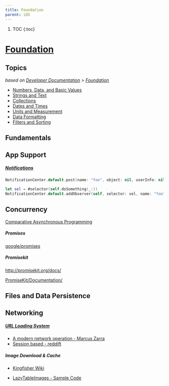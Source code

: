 ```yaml
---
title: Foundation
parent: iOS
---
```


1. TOC
{:toc}
# [Foundation](https://developer.apple.com/documentation/foundation)

## Topics
*based on [Developer Documentation](https://developer.apple.com/documentation) > [Foundation](https://developer.apple.com/documentation/foundation)* 
- [Numbers, Data, and Basic Values](https://developer.apple.com/documentation/foundation/numbers_data_and_basic_values)
- [Strings and Text](https://developer.apple.com/documentation/foundation/strings_and_text)
- [Collections](https://developer.apple.com/documentation/foundation/collections)
- [Dates and Times](https://developer.apple.com/documentation/foundation/dates_and_times)
- [Units and Measurement](https://developer.apple.com/documentation/foundation/units_and_measurement)
- [Data Formatting](https://developer.apple.com/documentation/foundation/data_formatting)
- [Filters and Sorting](https://developer.apple.com/documentation/foundation/filters_and_sorting)

## Fundamentals

## App Support

##### [Notifications](https://developer.apple.com/documentation/foundation/notifications)

```swift
NotificationCenter.default.post(name: "foo", object: nil, userInfo: nil)

let sel = #selector(self.doSomething(_:))
NotificationCenter.default.addObserver(self, selector: sel, name: "foo", object: nil)
```

## Concurrency

[Comparative Asynchronous Programming](https://ashfurrow.com/blog/comparative-asynchronous-programming/)


##### Promises

[google/promises](https://github.com/google/promises/blob/master/g3doc/index.md)

##### Promisekit

http://promisekit.org/docs/

[PromiseKit/Documentation/](https://github.com/mxcl/PromiseKit/tree/master/Documentation)


## Files and Data Persistence

## Networking

##### [URL Loading System](https://developer.apple.com/documentation/foundation/url_loading_system)

- [A modern network operation - Marcus Zarra](http://www.cimgf.com/2016/01/28/a-modern-network-operation/)
- [Session based - reddift](https://github.com/sonsongithub/reddift/tree/master/framework/Network)

##### Image Download & Cache

- [Kingfisher Wiki](https://github.com/onevcat/Kingfisher/wiki)

- [LazyTableImages - Sample Code](https://developer.apple.com/library/content/samplecode/LazyTableImages/Introduction/Intro.html#//apple_ref/doc/uid/DTS40009394)
